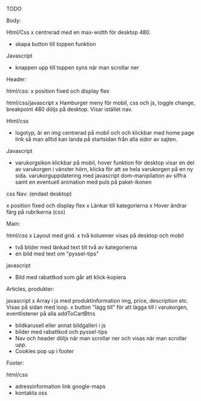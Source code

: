 TODO

Body:

Html/Css x centrerad med en max-width för desktop 480.

- skapa button till toppen funktion

Javascript

- knappen upp till toppen syns när man scrollar ner

Header:

html/css: x position fixed och display flex

html/css/javascript x Hamburger meny för mobil, css och js, toggle change, breakpoint 480 döljs på desktop. Visar istället nav.

Html/css

- logotyp, är en img centrerad på mobil och och klickbar med home page link så man alltid kan landa på startsidan från alla sidor av sajten.

Javascript

- varukorgsikon klickbar på mobil, hover funktion för desktop visar en del av varukorgen i vänster hörn, klicka för att se hela varukorgen på en ny sida. varukorguppdatering med javascript dom-manipilation av siffra samt en eventuell animation med puls på paket-ikonen

css Nav: (endast desktop)

x position fixed och display flex x Länkar till kategorierna x Hover ändrar färg på rubrikerna (css)

Main:

html/css x Layout med grid. x två kolumner visas på desktop och mobil

- två bilder med länkad text till två av kategorierna
- en bild med text om "pyssel-tips"

javascript

- Bild med rabattkod som går att klick-kopiera

Articles, produkter:

javascript x Array i js med produktinformation img, price, description etc. Visas på sidan med loop. x button "lägg till" för att lägga till i varukorgen, eventlistener på alla addToCartBtns

- bildkarusell eller annat bildgalleri i js
- bilder med rabattkod och pyssel-tips
- Nav och header döljs när man scrollar ner och visas när man scrollar upp.
- Cookies pop up i footer

Footer:

html/css

- adressinformation link google-maps
- kontakta oss
